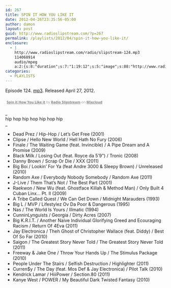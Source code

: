 ```yaml
---
id: 267
title: SPIN IT HOW YOU LIKE IT
date: 2012-04-26T23:35:56-05:00
author: damon
layout: post
guid: http://www.radioslipstream.com/?p=267
permalink: /playlists/2012/04/spin-it-how-you-like-it/
enclosure:
  - |
    http://www.radioslipstream.com/radio/slipstream-124.mp3
    114068914
    audio/mpeg
    a:2:{s:8:"duration";s:7:"1:19:12";s:5:"image";s:88:"http://www.radioslipstream.com/wp/wp-content/plugins/podpress/images/vpreview_center.png";}
categories:
  - PLAYLISTS
---
```

Episode 124. [mp3](/radio/slipstream-124.mp3). Released April 27, 2012.



<div style="clear: both; height: 3px; width: auto;">
</div>

<p style="display: block; font-size: 11px; font-family: 'Open Sans', Helvetica, Arial, sans-serif; margin: 0px; padding: 3px 4px; color: rgb(153, 153, 153); width: auto;">
  <a href="http://www.mixcloud.com/radioslipstream/spin-it-how-you-like-it/?utm_source=widget&amp;utm_medium=web&amp;utm_campaign=base_links&amp;utm_term=resource_link" target="_blank" style="color:#808080; font-weight:bold;">Spin it How You Like it</a><span> by </span><a href="http://www.mixcloud.com/radioslipstream/?utm_source=widget&amp;utm_medium=web&amp;utm_campaign=base_links&amp;utm_term=profile_link" target="_blank" style="color:#808080; font-weight:bold;">Radio Slipstream</a><span> on </span><a href="http://www.mixcloud.com/?utm_source=widget&utm_medium=web&utm_campaign=base_links&utm_term=homepage_link" target="_blank" style="color:#808080; font-weight:bold;"> Mixcloud</a>
</p>

<div style="clear: both; height: 3px; width: auto;">
</div>

_  
hip hop hip hop hip hop hip  
_ 

  * Dead Prez / Hip-Hop / Let’s Get Free (2001)
  * Clipse / Hello New World / Hell Hath No Fury (2006)
  * Finale / The Waiting Game (feat. Invincible) / A Pipe Dream and A Promise (2009)
  * Black Milk / Losing Out (feat. Royce da 5’9&#8221;) / Tronic (2008)
  * Danny Brown / Scrap Or Die / XXX (2011)
  * Big Boi / Lookin’ For Ya (feat Andre 3000 & Sleepy Brown) / Unreleased (2010)
  * Random Axe / Everybody Nobody Somebody / Random Axe (2011)
  * J-Live / Them That’s Not / The Best Part (2001)
  * Raekwon / New Wu (feat. Ghostface Killah & Method Man) / Only Built 4 Cuban Linx&#8230; Pt. II (2009)
  * A Tribe Called Quest / We Can Get Down / Midnight Marauders (1993)
  * Big L / MVP / Lifestylez Ov Da Poor & Dangerous (1995)
  * Nas / The World Is Yours / Illmatic (1994)
  * CunninLynguists / Georgia / Dirty Acres (2007)
  * Big K.R.I.T. / Another Naive Individual Glorifying Greed and Ecouraging Racism / Return Of 4Eva (2011)
  * Jay Electronica / Theh Ghost of Christopher Wallace (feat. Diddy) / Best Of So Far (2010)
  * Saigon / The Greatest Story Never Told / The Greatest Story Never Told (2011)
  * Freeway & Jake One / Throw Your Hands Up / The Stimulus Package (2010)
  * People Under The Stairs / Selfish Destruction / Highlighter (2011)
  * Curren$y / The Day (feat. Mos Def & Jay Electronica) / Pilot Talk (2010)
  * Kendrick Lamar / HiiiPower / Section.80 (2011)
  * Kanye West / POWER / My Beautiful Dark Twisted Fantasy (2010)
